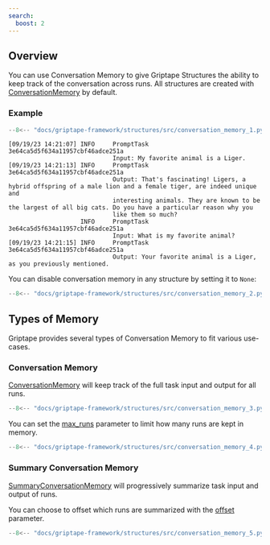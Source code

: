 ```yaml
---
search:
  boost: 2
---
```


## Overview

You can use Conversation Memory to give Griptape Structures the ability to keep track of the conversation across runs. All structures are created with [ConversationMemory](../../reference/griptape/memory/structure/conversation_memory.md) by default.

### Example

```python
--8<-- "docs/griptape-framework/structures/src/conversation_memory_1.py"
```

```
[09/19/23 14:21:07] INFO     PromptTask 3e64ca5d5f634a11957cbf46adce251a
                             Input: My favorite animal is a Liger.
[09/19/23 14:21:13] INFO     PromptTask 3e64ca5d5f634a11957cbf46adce251a
                             Output: That's fascinating! Ligers, a hybrid offspring of a male lion and a female tiger, are indeed unique and
                             interesting animals. They are known to be the largest of all big cats. Do you have a particular reason why you
                             like them so much?
                    INFO     PromptTask 3e64ca5d5f634a11957cbf46adce251a
                             Input: What is my favorite animal?
[09/19/23 14:21:15] INFO     PromptTask 3e64ca5d5f634a11957cbf46adce251a
                             Output: Your favorite animal is a Liger, as you previously mentioned.
```

You can disable conversation memory in any structure by setting it to `None`:

```python
--8<-- "docs/griptape-framework/structures/src/conversation_memory_2.py"
```

## Types of Memory

Griptape provides several types of Conversation Memory to fit various use-cases.

### Conversation Memory

[ConversationMemory](../../reference/griptape/memory/structure/conversation_memory.md) will keep track of the full task input and output for all runs.

```python
--8<-- "docs/griptape-framework/structures/src/conversation_memory_3.py"
```

You can set the [max_runs](../../reference/griptape/memory/structure/base_conversation_memory.md#griptape.memory.structure.base_conversation_memory.BaseConversationMemory.max_runs) parameter to limit how many runs are kept in memory.

```python
--8<-- "docs/griptape-framework/structures/src/conversation_memory_4.py"
```

### Summary Conversation Memory

[SummaryConversationMemory](../../reference/griptape/memory/structure/summary_conversation_memory.md) will progressively summarize task input and output of runs.

You can choose to offset which runs are summarized with the
[offset](../../reference/griptape/memory/structure/summary_conversation_memory.md#griptape.memory.structure.summary_conversation_memory.SummaryConversationMemory.offset) parameter.

```python
--8<-- "docs/griptape-framework/structures/src/conversation_memory_5.py"
```
